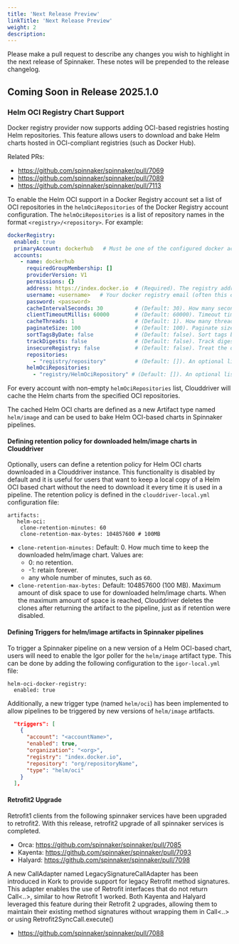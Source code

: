 ```yaml
---
title: 'Next Release Preview'
linkTitle: 'Next Release Preview'
weight: 2
description:
---
```


Please make a pull request to describe any changes you wish to highlight
in the next release of Spinnaker. These notes will be prepended to the release
changelog.

## Coming Soon in Release 2025.1.0

### Helm OCI Registry Chart Support
Docker registry provider now supports adding OCI-based registries hosting Helm repositories. This feature allows
users to download and bake Helm charts hosted in OCI-compliant registries (such as Docker Hub).

Related PRs:
- https://github.com/spinnaker/spinnaker/pull/7069
- https://github.com/spinnaker/spinnaker/pull/7089
- https://github.com/spinnaker/spinnaker/pull/7113

To enable the Helm OCI support in a Docker Registry account set a list of OCI repositories in the `helmOciRepositories`
of the Docker Registry account configuration. The `helmOciRepositories` is a list of repository names in the format `<registry>/<repository>`. For example:
```yaml
dockerRegistry:
  enabled: true
  primaryAccount: dockerhub   # Must be one of the configured docker accounts
  accounts: 
    - name: dockerhub
      requiredGroupMembership: []
      providerVersion: V1
      permissions: {}
      address: https://index.docker.io  # (Required). The registry address you want to pull and deploy images from; e.g. https://index.docker.io
      username: <username>   # Your docker registry email (often this only needs to be well-formed, rather than be a real address)
      password: <password>
      cacheIntervalSeconds: 30          # (Default: 30). How many seconds elapse between polling your docker registry. 
      clientTimeoutMillis: 60000        # (Default: 60000). Timeout time in milliseconds for this repository.
      cacheThreads: 1                   # (Default: 1). How many threads to cache all provided repos on. Really only useful if you have a ton of repos.
      paginateSize: 100                 # (Default: 100). Paginate size for the docker repository _catalog endpoint.
      sortTagsByDate: false             # (Default: false). Sort tags by creation date.
      trackDigests: false               # (Default: false). Track digest changes. This is not recommended as it consumes a high QPM, and most registries are flaky.
      insecureRegistry: false           # (Default: false). Treat the docker registry as insecure (don’t validate the ssl cert).
      repositories:      
        - "registry/repository"         # (Default: []). An optional list of repositories to cache Docker images from. If not provided, Spinnaker will attempt to read accessible repositories from the registries _catalog endpoint
      helmOciRepositories:
        - "registry/HelmOciRepository" # (Default: []). An optional list of Helm OCI-Based repositories to cache helm charts from.
```

For every account with non-empty `helmOciRepositories` list, Clouddriver will cache the Helm charts from the specified OCI repositories.

The cached Helm OCI charts are defined as a new Artifact type named `helm/image` and can be used to bake Helm OCI-based charts in Spinnaker pipelines.

#### Defining retention policy for downloaded helm/image charts in Clouddriver
Optionally, users can define a retention policy for Helm OCI charts downloaded in a Clouddriver instance. This functionality
is disabled by default and it is useful for users that want to keep a local copy of a Helm OCI based chart without the need 
to download it every time it is used in a pipeline. The retention policy is defined in the `clouddriver-local.yml` configuration file:
```
artifacts:
   helm-oci:
    clone-retention-minutes: 60
    clone-retention-max-bytes: 104857600 # 100MB
```

* `clone-retention-minutes:` Default: 0. How much time to keep the downloaded helm/image chart. Values are:
    * 0: no retention.
    * -1: retain forever.
    * any whole number of minutes, such as `60`.
* `clone-retention-max-bytes:` Default: 104857600 (100 MB). Maximum amount of disk space to use for downloaded helm/image charts. When the 
maximum amount of space is reached, Clouddriver deletes the clones after returning the artifact to the pipeline, just as if retention were disabled.

#### Defining Triggers for helm/image artifacts in Spinnaker pipelines
To trigger a Spinnaker pipeline on a new version of a Helm OCI-based chart, users will need to enable the Igor poller for the `helm/image` artifact type.
This can be done by adding the following configuration to the `igor-local.yml` file:
```
helm-oci-docker-registry:
  enabled: true
```

Additionally, a new trigger type (named `helm/oci`) has been implemented to allow pipelines to be triggered by new versions of `helm/image` artifacts.
```json
  "triggers": [
    {
      "account": "<accountName>",
      "enabled": true,
      "organization": "<org>",
      "registry": "index.docker.io",
      "repository": "org/repositoryName",
      "type": "helm/oci"
    }
  ],
```


#### Retrofit2 Upgrade

Retrofit1 clients from the following spinnaker services have been upgraded to retrofit2. With this release, retrofit2 upgrade of all spinnaker services is completed.
- Orca: https://github.com/spinnaker/spinnaker/pull/7085
- Kayenta: https://github.com/spinnaker/spinnaker/pull/7093
- Halyard: https://github.com/spinnaker/spinnaker/pull/7098

A new CallAdapter named LegacySignatureCallAdapter has been introduced in Kork to provide support for legacy Retrofit method signatures. This adapter enables the use of Retrofit interfaces that do not return Call<..>, similar to how Retrofit 1 worked. Both Kayenta and Halyard leveraged this feature during their Retrofit 2 upgrades, allowing them to maintain their existing method signatures without wrapping them in Call<..> or using Retrofit2SyncCall.execute()
- https://github.com/spinnaker/spinnaker/pull/7088
